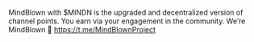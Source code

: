 MindBlown with $MINDN is the upgraded and decentralized version of channel points. You earn via your engagement in the community. We’re MindBlown 🤯 https://t.me/MindBlownProject
